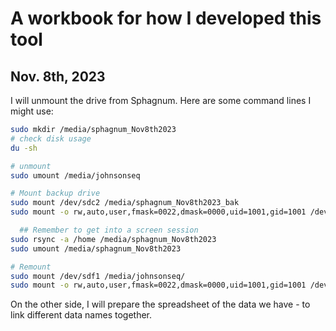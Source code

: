 # A workbook for how I developed this tool
Nov. 8th, 2023
---

I will unmount the drive from Sphagnum. Here are some command lines I might use:
```bash
sudo mkdir /media/sphagnum_Nov8th2023
# check disk usage
du -sh

# unmount
sudo umount /media/johnsonseq

# Mount backup drive
sudo mount /dev/sdc2 /media/sphagnum_Nov8th2023_bak
sudo mount -o rw,auto,user,fmask=0022,dmask=0000,uid=1001,gid=1001 /dev/sdc1 /media/sphagnum_Nov8th2023_bak

  ## Remember to get into a screen session
sudo rsync -a /home /media/sphagnum_Nov8th2023
sudo umount /media/sphagnum_Nov8th2023

# Remount
sudo mount /dev/sdf1 /media/johnsonseq/
sudo mount -o rw,auto,user,fmask=0022,dmask=0000,uid=1001,gid=1001 /dev/sdc1 /media/johnsonseq/
```

On the other side, I will prepare the spreadsheet of the data we have - to link different data names together.

